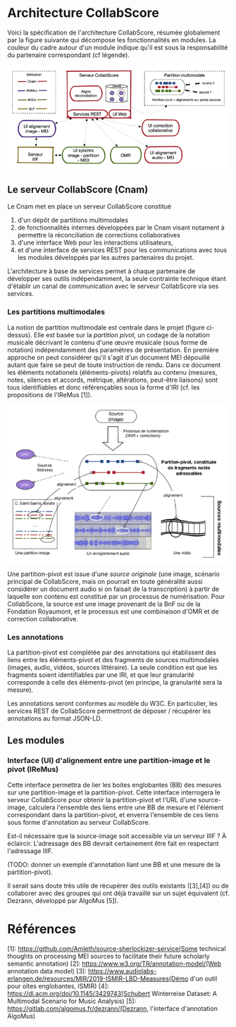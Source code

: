 # Architecture CollabScore

Voici la spécification de l'architecture CollabScore, résumée globalement par la figure suivante qui décompose les fonctionnalités en modules. La couleur du cadre autour d'un module indique qu'il est sous la responsabilité du partenaire correspondant (cf légende).

![Architecture CollabScore](/figures/architecture.png)

## Le serveur CollabScore (Cnam)

Le Cnam met en place un serveur CollabScore constitué

 1. d'un dépôt de partitions multimodales
 2. de fonctionnalités internes développées par le Cnam visant notament à permettre la réconciliation de corrections collaboratives
 3. d'une interface Web pour les interactions utilisateurs, 
 4. et d'une interface de services REST pour les communications avec tous les modules développés par les autres partenaires du projet.

L'architecture à base de services permet à chaque partenaire de développer ses outils indépendamment, la seule contrainte technique étant
d'établir un canal de communication avec le serveur CollabScore via ses services.

### Les partitions multimodales

La notion de partition multimodale est centrale dans le projet (figure ci-dessus). Elle est basée sur la *partition pivot*, un codage de
la notation musicale décrivant le contenu d'une œuvre musicale (sous forme de notation) indépendamment des paramètres de présentation. 
En première approche on peut considérer qu'il s'agit d'un document MEI dépouillé autant que faire se peut de toute instruction de rendu.
Dans ce document les éléments notationels (éléments-pivots) relatifs au contenu (mesures, notes, silences et accords, métrique, altérations, peut-être liaisons) 
sont tous identifiables et donc référençables sous la forme d'IRI (cf. les propositions de l'IReMus [1]).
 
![Partition multimodale](/figures/partitionMM.png)

Une partition-pivot est issue d'une *source originale* (une image, scénario principal de CollabScore, mais on pourrait en toute généralité aussi considérer 
un document audio si on faisait de la transcription) à partir de laquelle son contenu est constitué par un processus de numérisation. 
Pour CollabScore, la source est une image provenant de la BnF ou de la Fondation Royaumont, et le processus est une combinaison d'OMR 
et de correction collaborative.

### Les annotations

La partition-pivot est complétée par des annotations qui établissent des liens entre les éléments-pivot et des fragments de sources multimodales (images,
audio, vidéos, sources littéraire). La seule condition est que les fragments soient identifiables par une IRI, et que leur granularité 
corresponde à celle des éléments-pivot (en principe, la granularité sera la mesure).

Les annotations seront conformes au modèle du W3C. En particulier, les services REST de CollabScore permettront de déposer / récupérer les annotations
au format JSON-LD.


## Les modules

### Interface (UI) d'alignement entre une partition-image et le pivot (IReMus)

Cette interface permettra de lier les boites englobantes (BB) des mesures sur une partition-image et la partition-pivot. Cette interface interrogera le serveur
CollabScore pour obtenir la partition-pivot et l'URL d'une source-image, calculera l'ensemble des liens entre une BB de mesure et 
l'élément correspondant dans la partition-pivot, et enverra l'ensemble de ces liens sous forme d'annotation au serveur CollabScore.

Est-il nécessaire que la source-image soit accessible via un serveur IIIF ? À éclaircir. L'adressage des  BB devrait certainement être fait en 
respectant l'adressage IIIF.

(TODO: donner un exemple d'annotation liant une BB et une mesure de la partition-pivot).

Il serait sans doute très utile de récupérer des outils existants ([3],[4]) ou de collaborer avec des groupes qui ont déjà travaillé sur un
sujet équivalent (cf. Dezrann, développé par AlgoMus [5]).

# Références

[1]: https://github.com/Amleth/source-sherlockizer-service(Some technical thoughts on processing MEI sources to facilitate their future scholarly semantic annotation)
[2]: https://www.w3.org/TR/annotation-model/(Web annotation data model)
[3]: https://www.audiolabs-erlangen.de/resources/MIR/2019-ISMIR-LBD-Measures(Démo d'un outil pour oîtes englobantes, ISMIR)
[4]: https://dl.acm.org/doi/10.1145/3429743(Schubert Winterreise Dataset: A Multimodal Scenario for Music Analysis)
[5]: https://gitlab.com/algomus.fr/dezrann/(Dezrann, l'interface d'annotation AlgoMus)

